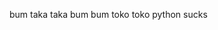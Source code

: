 bum taka taka bum bum toko toko
python sucks

<!---
DustoGuss/DustoGuss is a ✨ special ✨ repository because its `README.md` (this file) appears on your GitHub profile.
You can click the Preview link to take a look at your changes.
--->
